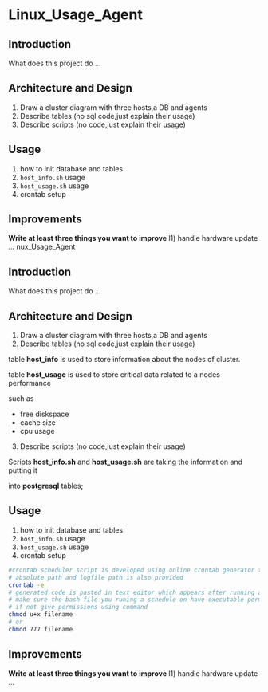 # Linux_Usage_Agent

## Introduction
What does this project do ...


## Architecture and Design
1) Draw a cluster diagram with three hosts,a DB and agents
2) Describe tables (no sql code,just explain their usage)
3) Describe scripts (no code,just explain their usage)
## Usage
1) how to init database and tables
2) `host_info.sh` usage
3) `host_usage.sh` usage
4) crontab setup

## Improvements

**Write at least three things you want to improve**
l1) handle hardware update
...
nux_Usage_Agent

## Introduction
What does this project do ... 


## Architecture and Design
1) Draw a cluster diagram with three hosts,a DB and agents
2) Describe tables (no sql code,just explain their usage)

table **host_info** is used to store information about the nodes of cluster.

table **host_usage** is used to store critical data related to a nodes performance

such as

* free diskspace
* cache size
* cpu usage

3) Describe scripts (no code,just explain their usage)

Scripts  **host_info.sh**  and **host_usage.sh** are taking the information and putting it 

into **postgresql** tables;

## Usage
1) how to init database and tables
2) `host_info.sh` usage
3) `host_usage.sh` usage
4) crontab setup



``` bash
#crontab scheduler script is developed using online crontab generator tools
# absolute path and logfile path is also provided
crontab -e
# generated code is pasted in text editor which appears after running above command
# make sure the bash file you runing a schedule on have executable permissions
# if not give permissions using command
chmod u+x filename
# or 
chmod 777 filename

```

## Improvements

**Write at least three things you want to improve**
l1) handle hardware update
...
